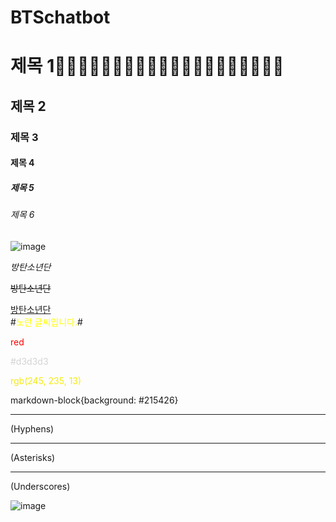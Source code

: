   # BTSchatbot

  # 제목 1👱🏻‍♀️🤴🏻👩🏻‍🦱👩🏻‍🦰👩🏻‍🦱👱🏻‍♂️👱🏻‍♀️
  ## 제목 2
  ### 제목 3
  #### 제목 4
  ##### 제목 5
  ###### 제목 6
  ![image](https://search.pstatic.net/common/?src=http%3A%2F%2Fimgnews.naver.net%2Fimage%2F609%2F2021%2F02%2F08%2F202102080806380410_2_20210208080950798.jpg&type=sc960_832)

  *방탄소년단*

  ~~방탄소년단~~

  <U>방탄소년단</U>   
  #<span style="color:yellow">노란 글씨입니다.</span>#

  <span style="color:red">red</span>  

  <span style="color:#d3d3d3">#d3d3d3</span>  

  <span style="color:rgb(245, 235, 13)">rgb(245, 235, 13)</span>  

  markdown-block{background: #215426}

- - -
(Hyphens)
* * *
(Asterisks)
_ _ _
(Underscores)   

![image](https://user-images.githubusercontent.com/79739569/139099993-3b7c11da-0fd8-4103-9e60-4b9afb91cda5.png)



